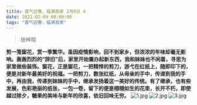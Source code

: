 ```yaml
---
title: 喜气迎春，福满我家 2月9日 4
date: 2021-02-09 00:00:00
tags: "喜气迎春，福满我家"
---
```

> 张梓晗

**剪一笺窗花，赏一季繁华。虽因疫情影响，回不到家乡，但浓浓的年味却毫无影响。轰轰烈烈的“辞旧”后，家里开始置办起新东西，我和妹妹也不闲着，寻思为家里做些装饰。窗花，正是窗花，一把精悍的剪刀，游弋在红纸上，随即印下的，便是对新年最美好的祝福。一把剪刀，数张红纸，从母亲的手中，传递到我的手中，再由我，传递到妹妹的手中，继承发扬着这一美好的传统。有了继承，也有些发展，色彩艳丽的纸张，一包一卷，留下的便是栩栩如生的花束，长开不朽，即使越过除夕，糖果的美味与新年的欣喜，依旧回味无穷。**
![1.jpg](https://i.loli.net/2021/02/09/AgwNSYVKjGI5U8X.jpg)
![2.jpg](https://i.loli.net/2021/02/09/y1XIvLKGQqbidma.jpg)
![3.jpg](https://i.loli.net/2021/02/09/d3bMHhsuEwxzKBf.jpg)
